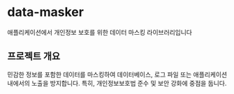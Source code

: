 # data-masker
애플리케이션에서 개인정보 보호를 위한 데이터 마스킹 라이브러리입니다

## 프로젝트 개요
민감한 정보를 포함한 데이터를 마스킹하여 데이터베이스, 로그 파일 또는 애플리케이션 내에서의 노출을 방지합니다. 특히, 개인정보보호법 준수 및 보안 강화에 중점을 둡니다.

